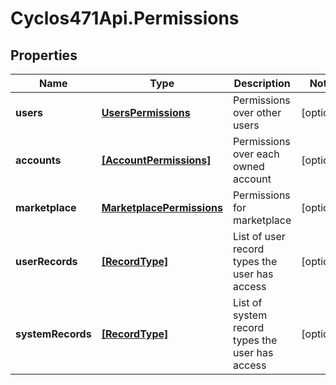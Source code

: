 # Cyclos471Api.Permissions

## Properties
Name | Type | Description | Notes
------------ | ------------- | ------------- | -------------
**users** | [**UsersPermissions**](UsersPermissions.md) | Permissions over other users | [optional] 
**accounts** | [**[AccountPermissions]**](AccountPermissions.md) | Permissions over each owned account | [optional] 
**marketplace** | [**MarketplacePermissions**](MarketplacePermissions.md) | Permissions for marketplace | [optional] 
**userRecords** | [**[RecordType]**](RecordType.md) | List of user record types the user has access | [optional] 
**systemRecords** | [**[RecordType]**](RecordType.md) | List of system record types the user has access | [optional] 


